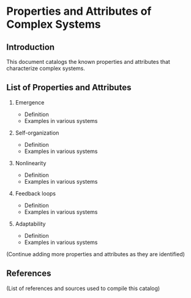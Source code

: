# Properties and Attributes of Complex Systems

## Introduction

This document catalogs the known properties and attributes that characterize complex systems.

## List of Properties and Attributes

1. Emergence

   - Definition
   - Examples in various systems

2. Self-organization

   - Definition
   - Examples in various systems

3. Nonlinearity

   - Definition
   - Examples in various systems

4. Feedback loops

   - Definition
   - Examples in various systems

5. Adaptability
   - Definition
   - Examples in various systems

(Continue adding more properties and attributes as they are identified)

## References

(List of references and sources used to compile this catalog)
